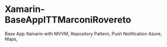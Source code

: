 # Xamarin-BaseAppITTMarconiRovereto
Base App Xamarin with MVVM, Repository Pattern, Push Notification Azure, Maps, 
